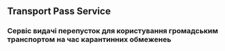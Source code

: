 ## Transport Pass Service

### Сервіс видачі перепусток для користування громадським транспортом на час карантинних обмеженеь
